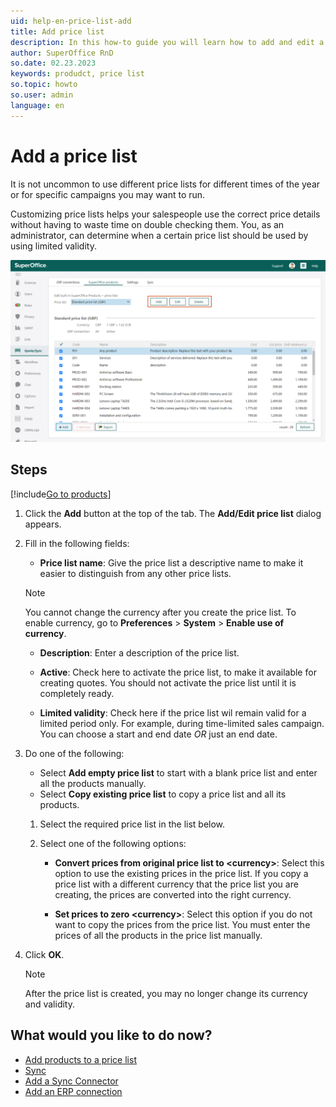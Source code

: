 ```yaml
---
uid: help-en-price-list-add
title: Add price list
description: In this how-to guide you will learn how to add and edit a price list in SuperOffice Quote.
author: SuperOffice RnD
so.date: 02.23.2023
keywords: produdct, price list
so.topic: howto
so.user: admin
language: en
---
```


# Add a price list

It is not uncommon to use different price lists for different times of the year or for specific campaigns you may want to run.

Customizing price lists helps your salespeople use the correct price details without having to waste time on double checking them. You, as an administrator, can determine when a certain price list should be used by using limited validity.

![You can add and edit all your price lists in the SuperOffice products tab -screenshot][img1]

## Steps

[!include[Go to products](../includes/goto-products.md)]

1. Click the **Add** button at the top of the tab. The **Add/Edit price list** dialog appears.

1. Fill in the following fields:

    * **Price list name**: Give the price list a descriptive name to make it easier to distinguish from any other price lists.

    > [!NOTE]
    > You cannot change the currency after you create the price list. To enable currency, go to **Preferences** > **System** > **Enable use of currency**.

    * **Description**: Enter a description of the price list.

    * **Active**: Check here to activate the price list, to make it available for creating quotes. You should not activate the price list until it is completely ready.

    * **Limited validity**: Check here if the price list wil remain valid for a limited period only. For example, during time-limited sales campaign. You can choose a start and end date *OR* just an end date.

1. Do one of the following:

    * Select **Add empty price list** to start with a blank price list and enter all the products manually.
    * Select **Copy existing price list** to copy a price list and all its products.

    1. Select the required price list in the list below.

    2. Select one of the following options:

        * **Convert prices from original price list to &lt;currency&gt;**: Select this option to use the existing prices in the price list. If you copy a price list with a different currency that the price list you are creating, the prices are converted into the right currency.

        * **Set prices to zero &lt;currency&gt;**: Select this option if you do not want to copy the prices from the price list. You must enter the prices of all the products in the price list manually.

1. Click **OK**.

    > [!NOTE]
    > After the price list is created, you may no longer change its currency and validity.

## What would you like to do now?

* [Add products to a price list][1]
* [Sync][2]
* [Add a Sync Connector][3]
* [Add an ERP connection][4]

<!-- Referenced links -->
[1]: add-product-to-price-list.md
[2]: ../sync/index.md
[3]: ../sync/sync-connector-add.md
[4]: ../sync/sync-add-erp-connection.md

<!-- Referenced images -->
[img1]: media/add-price-list.png
